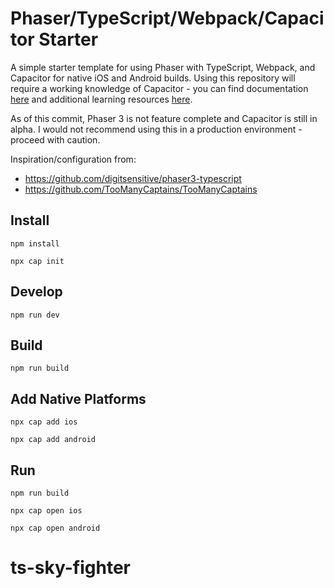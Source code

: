 # Phaser/TypeScript/Webpack/Capacitor Starter

A simple starter template for using Phaser with TypeScript, Webpack, and Capacitor for native iOS and Android builds. Using this repository will require a working knowledge of Capacitor - you can find documentation [here](https://capacitor.ionicframework.com/docs/) and additional learning resources [here](https://www.joshmorony.com/tag/capacitor/).

As of this commit, Phaser 3 is not feature complete and Capacitor is still in alpha. I would not recommend using this in a production environment - proceed with caution.

Inspiration/configuration from: 
- https://github.com/digitsensitive/phaser3-typescript
- https://github.com/TooManyCaptains/TooManyCaptains

## Install

```
npm install
```

```
npx cap init
```

## Develop

```
npm run dev
```

## Build

```
npm run build
```

## Add Native Platforms

```
npx cap add ios
```

```
npx cap add android
```

## Run

```
npm run build
```

```
npx cap open ios
```

```
npx cap open android
```
# ts-sky-fighter
